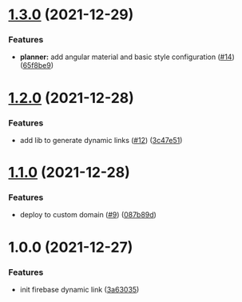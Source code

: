 # [1.3.0](https://github.com/myth-tools/myth-tools/compare/v1.2.0...v1.3.0) (2021-12-29)


### Features

* **planner:** add angular material and basic style configuration ([#14](https://github.com/myth-tools/myth-tools/issues/14)) ([65f8be9](https://github.com/myth-tools/myth-tools/commit/65f8be9d78e83efa0feed0063b694f1c666560b6))

# [1.2.0](https://github.com/myth-tools/myth-tools/compare/v1.1.0...v1.2.0) (2021-12-28)


### Features

* add lib to generate dynamic links ([#12](https://github.com/myth-tools/myth-tools/issues/12)) ([3c47e51](https://github.com/myth-tools/myth-tools/commit/3c47e5167a997e49136b627834d91359b44a993e))

# [1.1.0](https://github.com/myth-tools/myth-tools/compare/v1.0.0...v1.1.0) (2021-12-28)


### Features

* deploy to custom domain ([#9](https://github.com/myth-tools/myth-tools/issues/9)) ([087b89d](https://github.com/myth-tools/myth-tools/commit/087b89d15a53b175419028d8f0b5f1df1723753e))


# 1.0.0 (2021-12-27)


### Features

* init firebase dynamic link ([3a63035](https://github.com/myth-tools/myth-tools/commit/3a63035e6bf0211eb05dedd4c3881acda70392f6))
